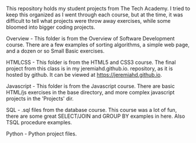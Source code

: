 This repository holds my student projects from The Tech Academy.  I tried to keep this organized as I went through each course, but at the time, it was difficult to tell what projects were throw away exercises, while some bloomed into bigger coding projects.

Overview - This folder is from the Overview of Software Development course.  There are a few examples of sorting algorithms, a simple web page, and a dozen or so Small Basic exercises.

HTMLCSS - This folder is from the HTML5 and CSS3 course.  The final project from this class is in my jeremiahd.github.io. repository, as it is hosted by github.  It can be viewed at https://jeremiahd.github.io.

Javascript - This folder is from the Javascript course. There are basic HTML/js exercises in the base directory, and more complex javascript projects in the 'Projects' dir.

SQL - .sql files from the database course. This course was a lot of fun, there are some great SELECT/JOIN and GROUP BY examples in here.  Also TSQL procedure examples.

Python - Python project files.